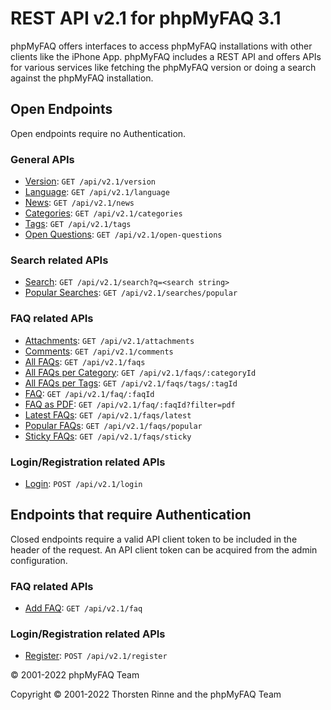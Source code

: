 # REST API v2.1 for phpMyFAQ 3.1

phpMyFAQ offers interfaces to access phpMyFAQ installations with other clients like the iPhone App. phpMyFAQ includes a
REST API and offers APIs for various services like fetching the phpMyFAQ version or doing a search against the
phpMyFAQ installation.

## Open Endpoints

Open endpoints require no Authentication.

### General APIs

- [Version](api-docs/version.md): `GET /api/v2.1/version`
- [Language](api-docs/language.md): `GET /api/v2.1/language`
- [News](api-docs/news.md): `GET /api/v2.1/news`
- [Categories](api-docs/categories.md): `GET /api/v2.1/categories`
- [Tags](api-docs/tags.md): `GET /api/v2.1/tags`
- [Open Questions](api-docs/open-questions.md): `GET /api/v2.1/open-questions`

### Search related APIs

- [Search](api-docs/search.md): `GET /api/v2.1/search?q=<search string>`
- [Popular Searches](api-docs/searches/popular.md): `GET /api/v2.1/searches/popular`

### FAQ related APIs

- [Attachments](api-docs/attachments.md): `GET /api/v2.1/attachments`
- [Comments](api-docs/comments.md): `GET /api/v2.1/comments`
- [All FAQs](api-docs/faqs.md): `GET /api/v2.1/faqs`
- [All FAQs per Category](api-docs/faqs/categoryId.md): `GET /api/v2.1/faqs/:categoryId`
- [All FAQs per Tags](api-docs/faqs/tags.md): `GET /api/v2.1/faqs/tags/:tagId`
- [FAQ](api-docs/faq.md): `GET /api/v2.1/faq/:faqId`
- [FAQ as PDF](api-docs/faq/pdf.md): `GET /api/v2.1/faq/:faqId?filter=pdf`
- [Latest FAQs](api-docs/faqs/latest.md): `GET /api/v2.1/faqs/latest`
- [Popular FAQs](api-docs/faqs/popular.md): `GET /api/v2.1/faqs/popular`
- [Sticky FAQs](api-docs/faqs/sticky.md): `GET /api/v2.1/faqs/sticky`

### Login/Registration related APIs

- [Login](api-docs/login.md): `POST /api/v2.1/login`

## Endpoints that require Authentication

Closed endpoints require a valid API client token to be included in the header of the request. An API client token can
be acquired from the admin configuration.

### FAQ related APIs

- [Add FAQ](api-docs/faq/post.md): `GET /api/v2.1/faq`

### Login/Registration related APIs

- [Register](api-docs/register.md): `POST /api/v2.1/register`

© 2001-2022 phpMyFAQ Team

Copyright © 2001-2022 Thorsten Rinne and the phpMyFAQ Team
